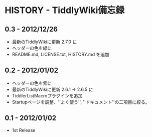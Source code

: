 # HISTORY - TiddlyWiki備忘録

## 0.3 - 2012/12/26

* 最新のTiddlyWikiに更新 2.7.0 に
* ヘッダーの色を緑に
* README.md, LICENSE.txt, HISTORY.md を追加

## 0.2 - 2012/01/02

* ヘッダーの色を紫に
* 最新のTiddlyWikiに更新 2.6.1 → 2.6.5 に
* TiddlerListMacroプラグインを追加
* Startupページを調整、''よく使う'', ''ドキュメント''の二項目に絞る。

## 0.1 - 2012/01/02

* 1st Release





